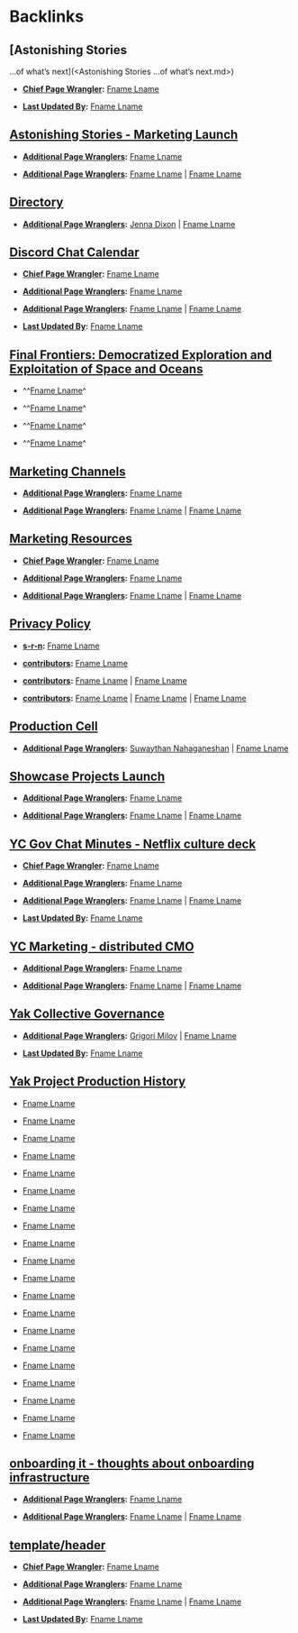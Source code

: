 
# Backlinks
## [Astonishing Stories
...of what’s next](<Astonishing Stories
...of what’s next.md>)
- **[Chief Page Wrangler](<Chief Page Wrangler.md>):** [Fname Lname](<Fname Lname.md>)

- **[Last Updated By](<Last Updated By.md>):** [Fname Lname](<Fname Lname.md>)

## [Astonishing Stories - Marketing Launch](<Astonishing Stories - Marketing Launch.md>)
- **[Additional Page Wranglers](<Additional Page Wranglers.md>):** [Fname Lname](<Fname Lname.md>)

- **[Additional Page Wranglers](<Additional Page Wranglers.md>):** [Fname Lname](<Fname Lname.md>) | [Fname Lname](<Fname Lname.md>)

## [Directory](<Directory.md>)
- **[Additional Page Wranglers](<Additional Page Wranglers.md>):** [Jenna Dixon](<Jenna Dixon.md>) | [Fname Lname](<Fname Lname.md>)

## [Discord Chat Calendar](<Discord Chat Calendar.md>)
- **[Chief Page Wrangler](<Chief Page Wrangler.md>):** [Fname Lname](<Fname Lname.md>)

- **[Additional Page Wranglers](<Additional Page Wranglers.md>):** [Fname Lname](<Fname Lname.md>)

- **[Additional Page Wranglers](<Additional Page Wranglers.md>):** [Fname Lname](<Fname Lname.md>) | [Fname Lname](<Fname Lname.md>)

- **[Last Updated By](<Last Updated By.md>):** [Fname Lname](<Fname Lname.md>)

## [Final Frontiers: Democratized Exploration and Exploitation of Space and Oceans](<Final Frontiers: Democratized Exploration and Exploitation of Space and Oceans.md>)
- ^^[Fname Lname](<Fname Lname.md>)^

- ^^[Fname Lname](<Fname Lname.md>)^

- ^^[Fname Lname](<Fname Lname.md>)^

- ^^[Fname Lname](<Fname Lname.md>)^

## [Marketing Channels](<Marketing Channels.md>)
- **[Additional Page Wranglers](<Additional Page Wranglers.md>):** [Fname Lname](<Fname Lname.md>)

- **[Additional Page Wranglers](<Additional Page Wranglers.md>):** [Fname Lname](<Fname Lname.md>) | [Fname Lname](<Fname Lname.md>)

## [Marketing Resources](<Marketing Resources.md>)
- **[Chief Page Wrangler](<Chief Page Wrangler.md>):** [Fname Lname](<Fname Lname.md>)

- **[Additional Page Wranglers](<Additional Page Wranglers.md>):** [Fname Lname](<Fname Lname.md>)

- **[Additional Page Wranglers](<Additional Page Wranglers.md>):** [Fname Lname](<Fname Lname.md>) | [Fname Lname](<Fname Lname.md>)

## [Privacy Policy](<Privacy Policy.md>)
- **[s-r-n](<s-r-n.md>):** [Fname Lname](<Fname Lname.md>)

- **[contributors](<contributors.md>):** [Fname Lname](<Fname Lname.md>)

- **[contributors](<contributors.md>):** [Fname Lname](<Fname Lname.md>) | [Fname Lname](<Fname Lname.md>)

- **[contributors](<contributors.md>):** [Fname Lname](<Fname Lname.md>) | [Fname Lname](<Fname Lname.md>) | [Fname Lname](<Fname Lname.md>)

## [Production Cell](<Production Cell.md>)
- **[Additional Page Wranglers](<Additional Page Wranglers.md>):** [Suwaythan Nahaganeshan](<Suwaythan Nahaganeshan.md>) | [Fname Lname](<Fname Lname.md>)

## [Showcase Projects Launch](<Showcase Projects Launch.md>)
- **[Additional Page Wranglers](<Additional Page Wranglers.md>):** [Fname Lname](<Fname Lname.md>)

- **[Additional Page Wranglers](<Additional Page Wranglers.md>):** [Fname Lname](<Fname Lname.md>) | [Fname Lname](<Fname Lname.md>)

## [YC Gov Chat Minutes - Netflix culture deck](<YC Gov Chat Minutes - Netflix culture deck.md>)
- **[Chief Page Wrangler](<Chief Page Wrangler.md>):** [Fname Lname](<Fname Lname.md>)

- **[Additional Page Wranglers](<Additional Page Wranglers.md>):** [Fname Lname](<Fname Lname.md>)

- **[Additional Page Wranglers](<Additional Page Wranglers.md>):** [Fname Lname](<Fname Lname.md>) | [Fname Lname](<Fname Lname.md>)

- **[Last Updated By](<Last Updated By.md>):** [Fname Lname](<Fname Lname.md>)

## [YC Marketing - distributed CMO](<YC Marketing - distributed CMO.md>)
- **[Additional Page Wranglers](<Additional Page Wranglers.md>):** [Fname Lname](<Fname Lname.md>)

- **[Additional Page Wranglers](<Additional Page Wranglers.md>):** [Fname Lname](<Fname Lname.md>) | [Fname Lname](<Fname Lname.md>)

## [Yak Collective Governance](<Yak Collective Governance.md>)
- **[Additional Page Wranglers](<Additional Page Wranglers.md>):** [Grigori Milov](<Grigori Milov.md>) | [Fname Lname](<Fname Lname.md>)

- **[Last Updated By](<Last Updated By.md>):** [Fname Lname](<Fname Lname.md>)

## [Yak Project Production History](<Yak Project Production History.md>)
- [Fname Lname](<Fname Lname.md>)

- [Fname Lname](<Fname Lname.md>)

- [Fname Lname](<Fname Lname.md>)

- [Fname Lname](<Fname Lname.md>)

- [Fname Lname](<Fname Lname.md>)

- [Fname Lname](<Fname Lname.md>)

- [Fname Lname](<Fname Lname.md>)

- [Fname Lname](<Fname Lname.md>)

- [Fname Lname](<Fname Lname.md>)

- [Fname Lname](<Fname Lname.md>)

- [Fname Lname](<Fname Lname.md>)

- [Fname Lname](<Fname Lname.md>)

- [Fname Lname](<Fname Lname.md>)

- [Fname Lname](<Fname Lname.md>)

- [Fname Lname](<Fname Lname.md>)

- [Fname Lname](<Fname Lname.md>)

- [Fname Lname](<Fname Lname.md>)

- [Fname Lname](<Fname Lname.md>)

- [Fname Lname](<Fname Lname.md>)

- [Fname Lname](<Fname Lname.md>)

## [onboarding it - thoughts about onboarding infrastructure](<onboarding it - thoughts about onboarding infrastructure.md>)
- **[Additional Page Wranglers](<Additional Page Wranglers.md>):** [Fname Lname](<Fname Lname.md>)

- **[Additional Page Wranglers](<Additional Page Wranglers.md>):** [Fname Lname](<Fname Lname.md>) | [Fname Lname](<Fname Lname.md>)

## [template/header](<template/header.md>)
- **[Chief Page Wrangler](<Chief Page Wrangler.md>):** [Fname Lname](<Fname Lname.md>)

- **[Additional Page Wranglers](<Additional Page Wranglers.md>):** [Fname Lname](<Fname Lname.md>)

- **[Additional Page Wranglers](<Additional Page Wranglers.md>):** [Fname Lname](<Fname Lname.md>) | [Fname Lname](<Fname Lname.md>)

- **[Last Updated By](<Last Updated By.md>):** [Fname Lname](<Fname Lname.md>)

